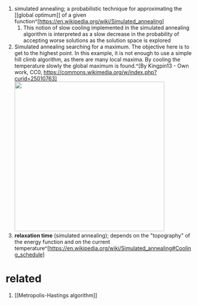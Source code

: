 1. simulated annealing; a probabilistic technique for approximating the [[global optimum]] of a given function^[https://en.wikipedia.org/wiki/Simulated_annealing]
	1. This notion of slow cooling implemented in the simulated annealing algorithm is interpreted as a slow decrease in the probability of accepting worse solutions as the solution space is explored
2. Simulated annealing searching for a maximum. The objective here is to get to the highest point. In this example, it is not enough to use a simple hill climb algorithm, as there are many local maxima. By cooling the temperature slowly the global maximum is found.^[By Kingpin13 - Own work, CC0, https://commons.wikimedia.org/w/index.php?curid=25010763]
	<img src="https://upload.wikimedia.org/wikipedia/commons/d/d5/Hill_Climbing_with_Simulated_Annealing.gif" width="400" />
3. **relaxation time** (simulated annealing); depends on the "topography" of the energy function and on the current temperature^[https://en.wikipedia.org/wiki/Simulated_annealing#Cooling_schedule]

# related
1. [[Metropolis-Hastings algorithm]]